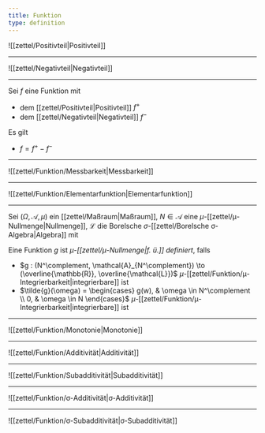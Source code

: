 ```yaml
---
title: Funktion
type: definition
---
```


![[zettel/Positivteil|Positivteil]]

---

![[zettel/Negativteil|Negativteil]]

---

Sei $f$ eine Funktion mit
- dem [[zettel/Positivteil|Positivteil]] $f^+$
- dem [[zettel/Negativteil|Negativteil]] $f^-$

Es gilt
- $f = f^+ - f^-$

---

![[zettel/Funktion/Messbarkeit|Messbarkeit]]

---

![[zettel/Funktion/Elementarfunktion|Elementarfunktion]]

---

Sei $(\Omega, \mathcal{A}, \mu)$ ein [[zettel/Maßraum|Maßraum]], $N \in \mathcal{A}$ eine $\mu$-[[zettel/μ-Nullmenge|Nullmenge]], $\mathcal{L}$ die Borelsche $\sigma$-[[zettel/Borelsche σ-Algebra|Algebra]]  mit

Eine Funktion $g$ ist *$\mu$-[[zettel/μ-Nullmenge|f. ü.]] definiert*, falls
- $g : (N^\complement, \mathcal{A}_{N^\complement}) \to (\overline{\mathbb{R}}, \overline{\mathcal{L}})$ $\mu$-[[zettel/Funktion/μ-Integrierbarkeit|integrierbare]] ist
- $\tilde{g}(\omega) = \begin{cases} g(w), & \omega \in N^\complement \\ 0, & \omega \in N \end{cases}$ $\mu$-[[zettel/Funktion/μ-Integrierbarkeit|integrierbare]] ist

---

![[zettel/Funktion/Monotonie|Monotonie]]

---

![[zettel/Funktion/Additivität|Additivität]]

---

![[zettel/Funktion/Subadditivität|Subadditivität]]

---

![[zettel/Funktion/σ-Additivität|σ-Additivität]]

---

![[zettel/Funktion/σ-Subadditivität|σ-Subadditivität]]